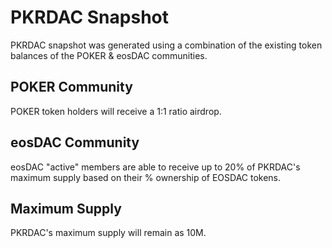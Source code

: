 # PKRDAC Snapshot

PKRDAC snapshot was generated using a combination of the existing token balances of the POKER & eosDAC communities.

## POKER Community

POKER token holders will receive a 1:1 ratio airdrop.

## eosDAC Community

eosDAC "active" members are able to receive up to 20% of PKRDAC's maximum supply based on their % ownership of EOSDAC tokens.

## Maximum Supply

PKRDAC's maximum supply will remain as 10M.
